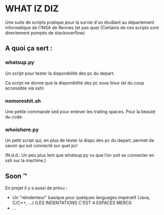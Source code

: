 WHAT IZ DIZ
===========

Une suite de scripts pratique pour la survie d'un étudiant au département informatique de l'INSA de Rennes (et pas que)
(Certains de ces scripts sont directement pompés de stackoverflow)

A quoi ça sert :
---------------

### whatsup.py

Un script pour tester la disponibilité des pc du depart.

Ca script ne donne que la disponibilité des pc sous linux (et du coup accessible via ssh)

### nomoreshit.sh

Une petite commande sed pour enlever les trailing spaces. Pour la beauté du code.

### whoishere.py

Un petit script qui, en plus de tester la dispo des pc du depart,
permet de savoir qui est connecté sur quel pc!

(N.d.d.: Un peu plus lent que whatsup.py vu que l’on soit se connecter en ssh sur la machine.)

Soon :tm:
--------

En projet il y a aussi de prévu :
 - Un "réindenteur" basique pour quelques languages impératif (Java, C/C++, ...)
   (LES INDENTATIONS C'EST 4 ESPACES MERCI)
 - ...
